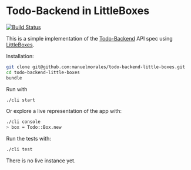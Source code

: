 # Todo-Backend in LittleBoxes

[![Build Status](https://travis-ci.org/manuelmorales/todo-backend-little-boxes.svg?branch=master)](https://travis-ci.org/manuelmorales/todo-backend-little-boxes)

This is a simple implementation of the
[Todo-Backend](https://www.todobackend.com/) API spec using
[LittleBoxes](https://github.com/manuelmorales/little-boxes).

Installation:

```bash
git clone git@github.com:manuelmorales/todo-backend-little-boxes.git
cd todo-backend-little-boxes
bundle
```

Run with

```bash
./cli start
```

Or explore a live representation of the app with:

```bash
./cli console
> box = Todo::Box.new
```

Run the tests with:

```bash
./cli test
```

There is no live instance yet.
